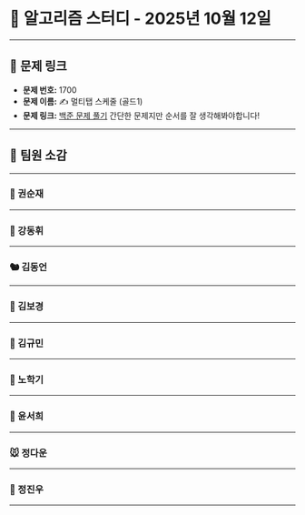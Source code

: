 # 📘 알고리즘 스터디 - 2025년 10월 12일

---

## 🔗 문제 링크

- **문제 번호:** 1700
- **문제 이름:** ✍️ 멀티탭 스케줄 (골드1)
- **문제 링크:** [백준 문제 풀기](https://www.acmicpc.net/problem/1700)
간단한 문제지만 순서를 잘 생각해봐야합니다!

---

## 💬 팀원 소감

---

### 🐥 권순재

> 

---

### 🐰 강동휘

> 

---

### 🐿️ 김동언

> 

---

### 🐺 김보경

> 

---

### 🐘 김규민

> 

---

### 🐼 노학기

> 

---

### 🦊 윤서희

> 

---

### 🐭 정다운

> 

---

### 🐳 정진우

> 

---

